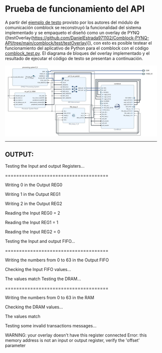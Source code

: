# Prueba de funcionamiento del API

A partir del [ejemplo de testo](https://gitlab.com/rodrigomelo9/core-comblock/-/tree/master/examples/test) provisto por los autores del módulo de comunicación comblock se reconstruyó la funcionalidad del sistema implementado y se empaqueto el diseñó como un overlay de PYNQ ([testOverlay(https://github.com/DanielEstrada971102/Comblock-PYNQ-API/tree/main/comblock/test/testOverlay)]), con esto es posible 
testear el funcionamiento del aplicativo de Python para el comblock con el código [comblock_test.py](https://github.com/DanielEstrada971102/Comblock-PYNQ-API/blob/main/comblock/test/comblock_test.py). El diagrama de bloques del overlay implementado y el resultado de ejecutar el código de testo se presentan a continuación.

<img src="../../.images/API_exampleCB.jpg" width="800">

---
## OUTPUT:

Testing the Input and output Registers... 

=====================================

Writing 0 in the Output REG0 

Writing 1 in the Output REG1 

Writing 2 in the Output REG2 

Reading the Input REG0 = 2 

Reading the Input REG1 = 1 

Reading the Input REG2 = 0 

Testing the Input and output FIFO...

=====================================

Writing the numbers from 0 to 63 in the Output FIFO 

Checking the Input FIFO values...

The values match
Testing the DRAM...

=====================================

Writing the numbers from 0 to 63 in the RAM 

Checking the DRAM values...

The values match

Testing some invalid transactions messages...

WARNING: your overlay doesn't have this register connected
Error: this memory address  is not an input or output register, verify the 'offset' parameter
